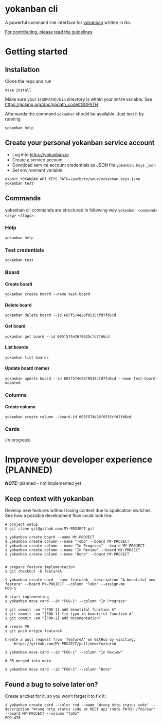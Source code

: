 # yokanban cli

A powerful command line interface for [yokanban](httsp://yokanban.io) written in Go.

[For contributing, please read the guidelines](CONTRIBUTING.md)

# Getting started

## Installation

Clone the repo and run

    make install

Make sure your `${GOPATH}/bin` directory is within your `$PATH` variable.
See https://golang.org/doc/gopath_code#GOPATH

Afterwards the command `yokanban` should be available. Just test it by running

    yokanban help

## Create your personal yokanban service account

- Log into https://yokanban.io
- Create a service account
- Download service account credentials as JSON file `yokanban.keys.json`
- Set environment variable

```
export YOKANBAN_API_KEYS_PATH=/path/to/your/yokanban.keys.json 
yokanban test
```

## Commands

yokanban cli commands are structured in following way `yokanban <command> <arg> <flags>`.

### Help

    yokanban help

### Test credentials

    yokanban test

### Board

#### Create board

    yokanban create board --name test-board

#### Delete board

    yokanban delete board --id 605f574e26f0535cfd7fd6cd

#### Get board

    yokanban get board --id 605f574e26f0535cfd7fd6cd

#### List boards

    yokanban list boards

#### Update board (name)

    yokanban update board --id 605f574e26f0535cfd7fd6cd --name test-board-udpated

### Columns

#### Create column

    yokanban create column --board-id 605f574e26f0535cfd7fd6cd

### Cards
(in progress)


# Improve your developer experience (PLANNED)

**_NOTE:_** planned - not implemented yet


## Keep context with yokanban

Develop new features without losing context due to application switches.
See how a possible development flow could look like:

```shell
# project setup
$ git clone git@github.com:MY-PROJECT.git

$ yokanban create board --name MY-PROJECT
$ yokanban create column --name "ToDo" --board MY-PROJECT
$ yokanban create column --name "In Progress" --board MY-PROJECT
$ yokanban create column --name "In Review" --board MY-PROJECT
$ yokanban create column --name "Done" --board MY-PROJECT


# prepare feature implementation
$ git checkout -b featureA

$ yokanban create card --name featureA --description "A beautiful new feature" --board MY-PROJECT --column "ToDo" --assign-me
FOO-1

# start implementing
$ yokanban move card --id "FOO-1" --column "In Progress"

$ git commit -am "[FOO-1] add beautiful function A"
$ git commit -am "[FOO-1] fix typo in beautiful function A"
$ git commit -am "[FOO-1] add documentation"

# create PR
$ git push origin featureA

Create a pull request from 'featureA' on GitHub by visiting:
	https://github.com/MY-PROJECT/pull/new/featureA

$ yokanban move card --id "FOO-1" --column "In Review"

# PR merged into main

$ yokanban move card --id "FOO-1" --column "Done"
```

## Found a bug to solve later on?

Create a ticket for it, so you won't forget it to fix it:

```shell
$ yokanban create card --color red --name "Wrong http status code" --description "Wrong http status code at REST api route PATCH /foo/bar" --board MY-PROJECT --column "ToDo"
FOO-478
```
